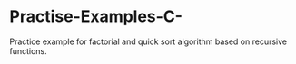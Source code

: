 # Practise-Examples-C-

Practice example for factorial and quick sort algorithm based on recursive functions.
